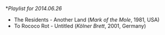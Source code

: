 **Playlist for 2014.06.26*

* The Residents - Another Land (_Mark of the Mole_, 1981, USA)
* To Rococo Rot - Untitled (_Kölner Brett_, 2001, Germany)
